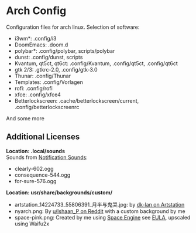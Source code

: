 # Arch Config

Configuration files for arch linux. Selection of software:

- i3wm\*: .config/i3
- DoomEmacs: .doom.d
- polybar\*: .config/polybar, scripts/polybar
- dunst: .config/dunst, scripts
- Kvantum, qt5ct, qt6ct: .config/Kvantum, .config/qt5ct, .config/qt6ct
- gtk 2/3: .gtkrc-2.0, .config/gtk-3.0
- Thunar: .config/Thunar
- Templates: .config/Vorlagen
- rofi: .config/rofi
- xfce: .config/xfce4
- Betterlockscreen: .cache/betterlockscreen/current, .config/betterlockscreenrc

And some more

## Additional Licenses

**Location: .local/sounds**  
Sounds from [Notification Sounds](https://notificationsounds.com):

- clearly-602.ogg
- consequence-544.ogg
- for-sure-576.ogg

**Location: usr/share/backgrounds/custom/**

- artstation_14224733_55806391\_月半与鬼哭.jpg: by [dk-lan on Artstation](https://www.artstation.com/artwork/Omr2kJ)
- nyarch.png: By [u/Ishaan_P on Reddit](https://www.reddit.com/r/linuxmasterrace/comments/lxfg9j/someone_posted_uwuntu_so_i_made_nyarch/) with a custom background by me
- space-pink.png: Created by me using [Space Engine](https://spaceengine.org/) see [EULA](https://store.steampowered.com//eula/314650_eula_0), upscaled using Waifu2x
